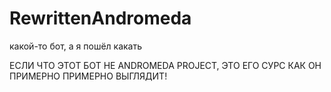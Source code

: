 # RewrittenAndromeda
какой-то бот, а я пошёл какать


ЕСЛИ ЧТО ЭТОТ БОТ НЕ ANDROMEDA PROJECT, ЭТО ЕГО СУРС КАК ОН ПРИМЕРНО ПРИМЕРНО ВЫГЛЯДИТ!
